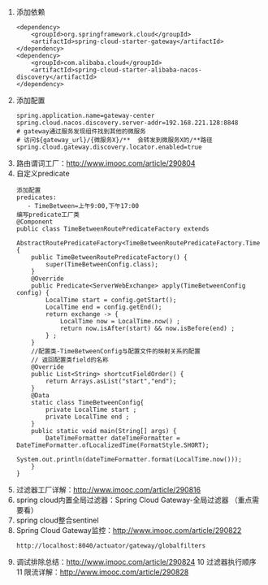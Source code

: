 1. 添加依赖
    ```text
    <dependency>
        <groupId>org.springframework.cloud</groupId>
        <artifactId>spring-cloud-starter-gateway</artifactId>
    </dependency>
    <dependency>
        <groupId>com.alibaba.cloud</groupId>
        <artifactId>spring-cloud-starter-alibaba-nacos-discovery</artifactId>
    </dependency>
    ```
2. 添加配置
    ```text
    spring.application.name=gateway-center
    spring.cloud.nacos.discovery.server-addr=192.168.221.128:8848
    # gateway通过服务发现组件找到其他的微服务
    # 访问${gateway_url}/{微服务X}/**  会转发到微服务X的/**路径
    spring.cloud.gateway.discovery.locator.enabled=true
    ```
3. 路由谓词工厂：http://www.imooc.com/article/290804
4. 自定义predicate
    ```text
    添加配置
    predicates:
       - TimeBetween=上午9:00,下午17:00
    编写predicate工厂类
    @Component
    public class TimeBetweenRoutePredicateFactory extends
            AbstractRoutePredicateFactory<TimeBetweenRoutePredicateFactory.TimeBetweenConfig> {
        public TimeBetweenRoutePredicateFactory() {
            super(TimeBetweenConfig.class);
        }
        @Override
        public Predicate<ServerWebExchange> apply(TimeBetweenConfig config) {
            LocalTime start = config.getStart();
            LocalTime end = config.getEnd();
            return exchange -> {
                LocalTime now = LocalTime.now() ;
                return now.isAfter(start) && now.isBefore(end) ;
            } ;
        }
        //配置类-TimeBetweenConfig与配置文件的映射关系的配置
        // 返回配置类field的名称
        @Override
        public List<String> shortcutFieldOrder() {
            return Arrays.asList("start","end");
        }
        @Data
        static class TimeBetweenConfig{
            private LocalTime start ;
            private LocalTime end ;
        }
        public static void main(String[] args) {
            DateTimeFormatter dateTimeFormatter = DateTimeFormatter.ofLocalizedTime(FormatStyle.SHORT);
            System.out.println(dateTimeFormatter.format(LocalTime.now()));
        }
    }
    ```
5. 过滤器工厂详解：http://www.imooc.com/article/290816
6. spring cloud内置全局过滤器：Spring Cloud Gateway-全局过滤器 （重点需要看）
7. spring cloud整合sentinel
8. Spring Cloud Gateway监控：http://www.imooc.com/article/290822
    ```text
    http://localhost:8040/actuator/gateway/globalfilters
    ```
9. 调试排除总结：http://www.imooc.com/article/290824
10 过滤器执行顺序
11 限流详解：http://www.imooc.com/article/290828

 
